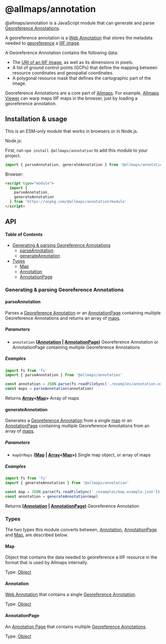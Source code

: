 # @allmaps/annotation

@allmaps/annotation is a JavaScript module that can generate and parse [Georeference Annotations](https://iiif.io/api/extension/georef/).

A georeference annotation is a [Web Annotation](https://www.w3.org/TR/annotation-model/) that stores the metadata needed to [georeference](https://en.wikipedia.org/wiki/Georeferencing) a [IIIF image](https://iiif.io/api/image/3.0/).

A Georeference Annotation contains the following data:

*   The [URI of an IIIF Image](https://iiif.io/api/image/3.0/#3-identifier), as well as its dimensions in pixels.
*   A list of ground control points (GCPs) that define the mapping between resource coordinates and geospatial coordinates.
*   A polygonal resource mask that defines the cartographic part of the image.

Georeference Annotations are a core part of [Allmaps](https://allmaps.org). For example, [Allmaps Viewer](https://viewer.allmaps.org/#data=data%3Atext%2Fx-url%2Chttps%3A%2F%2Fraw.githubusercontent.com%2Fallmaps%2Fannotation%2Fdevelop%2Fexamples%2Fannotation.example.json) can warp maps IIIF maps in the browser, just by loading a georeference annotation.

<!-- TODO: create Observable notebook that allows you to try out this module! -->

## Installation & usage

This is an ESM-only module that works in browsers or in Node.js.

Node.js:

First, run `npm install @allmaps/annotation` to add this module to your project.

```js
import { parseAnnotation, generateAnnotation } from '@allmaps/annotation'
```

Browser:

```html
<script type="module">
  import {
    parseAnnotation,
    generateAnnotation
  } from 'https://unpkg.com/@allmaps/annotation?module'
</script>
```

## API

<!-- Generated by documentation.js. Update this documentation by updating the source code. -->

#### Table of Contents

*   [Generating & parsing Georeference Annotations](#generating--parsing-georeference-annotations)
    *   [parseAnnotation](#parseannotation)
    *   [generateAnnotation](#generateannotation)
*   [Types](#types)
    *   [Map](#map)
    *   [Annotation](#annotation)
    *   [AnnotationPage](#annotationpage)

### Generating & parsing Georeference Annotations



#### parseAnnotation

Parses a [Georeference Annotation](#annotation) or an [AnnotationPage](#annotationpage)
containing multiple Georeference Annotations and returns an array of [maps](#map).

##### Parameters

*   `annotation` **([Annotation](#annotation) | [AnnotationPage](#annotationpage))** Georeference Annotation or AnnotationPage containing multiple Georeference Annotations

##### Examples

```javascript
import fs from 'fs'
import { parseAnnotation } from '@allmaps/annotation'

const annotation = JSON.parse(fs.readFileSync('./examples/annotation.example.json'))
const maps = parseAnnotation(annotation)
```

Returns **[Array](https://developer.mozilla.org/docs/Web/JavaScript/Reference/Global_Objects/Array)<[Map](#map)>** Array of maps

#### generateAnnotation

Generates a [Georeference Annotation](#annotation) from a single [map](#map) or
an [AnnotationPage](#annotationpage) containing multiple Georeference Annotations from an array of [maps](#map).

##### Parameters

*   `mapOrMaps` **([Map](#map) | [Array](https://developer.mozilla.org/docs/Web/JavaScript/Reference/Global_Objects/Array)<[Map](#map)>)** Single map object, or array of maps

##### Examples

```javascript
import fs from 'fs'
import { generateAnnotation } from '@allmaps/annotation'

const map = JSON.parse(fs.readFileSync('./examples/map.example.json'))
const annotation = generateAnnotation(map)
```

Returns **([Annotation](#annotation) | [AnnotationPage](#annotationpage))** Georeference Annotation

### Types

The two types this module converts between, [Annotation](#annotation), [AnnotationPage](#annotationpage) and [Map](#map), are described below.

#### Map

Object that contains the data needed to georeference a IIIF resource in the format that is used by Allmaps internally.

Type: [Object](https://developer.mozilla.org/docs/Web/JavaScript/Reference/Global_Objects/Object)

#### Annotation

[Web Annotation](https://www.w3.org/TR/annotation-model/) that contains a single [Georeference Annotation](https://iiif.io/api/extension/georef/).

Type: [Object](https://developer.mozilla.org/docs/Web/JavaScript/Reference/Global_Objects/Object)

#### AnnotationPage

An [Annotation Page](https://www.w3.org/TR/annotation-model/#annotation-page) that contains multiple [Georeference Annotations](https://iiif.io/api/extension/georef/).

Type: [Object](https://developer.mozilla.org/docs/Web/JavaScript/Reference/Global_Objects/Object)
